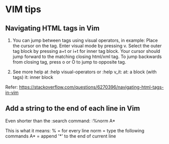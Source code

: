 # VIM tips

## Navigating HTML tags in Vim
1. You can jump between tags using visual operators, in example:
Place the cursor on the tag.
Enter visual mode by pressing v.
Select the outer tag block by pressing a+t or i+t for inner tag block.
Your cursor should jump forward to the matching closing html/xml tag. To jump backwards from closing tag, press o or O to jump to opposite tag.

2. See more help at :help visual-operators or :help v_it:
at: a <tag> </tag> block (with tags)
it: inner <tag> </tag> block

Refer: https://stackoverflow.com/questions/6270396/navigating-html-tags-in-vim

## Add a string to the end of each line in Vim
Even shorter than the :search command:
:%norm A*

This is what it means:
 %       = for every line
 norm    = type the following commands
 A*      = append '*' to the end of current line
